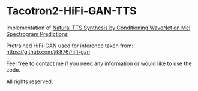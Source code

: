 # Tacotron2-HiFi-GAN-TTS

Implementation of [Natural TTS Synthesis by Conditioning WaveNet on Mel Spectrogram Predictions](https://arxiv.org/abs/1712.05884)

Pretrained HiFi-GAN used for inference taken from: https://github.com/jik876/hifi-gan

Feel free to contact me if you need any information or would like to use the code.

All rights reserved.
